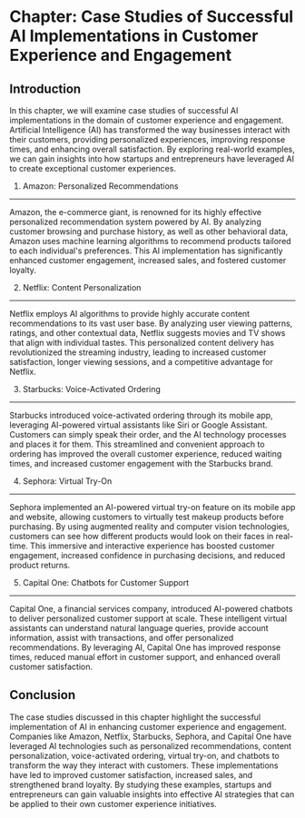 Chapter: Case Studies of Successful AI Implementations in Customer Experience and Engagement
============================================================================================

Introduction
------------

In this chapter, we will examine case studies of successful AI implementations in the domain of customer experience and engagement. Artificial Intelligence (AI) has transformed the way businesses interact with their customers, providing personalized experiences, improving response times, and enhancing overall satisfaction. By exploring real-world examples, we can gain insights into how startups and entrepreneurs have leveraged AI to create exceptional customer experiences.

1. Amazon: Personalized Recommendations
---------------------------------------

Amazon, the e-commerce giant, is renowned for its highly effective personalized recommendation system powered by AI. By analyzing customer browsing and purchase history, as well as other behavioral data, Amazon uses machine learning algorithms to recommend products tailored to each individual's preferences. This AI implementation has significantly enhanced customer engagement, increased sales, and fostered customer loyalty.

2. Netflix: Content Personalization
-----------------------------------

Netflix employs AI algorithms to provide highly accurate content recommendations to its vast user base. By analyzing user viewing patterns, ratings, and other contextual data, Netflix suggests movies and TV shows that align with individual tastes. This personalized content delivery has revolutionized the streaming industry, leading to increased customer satisfaction, longer viewing sessions, and a competitive advantage for Netflix.

3. Starbucks: Voice-Activated Ordering
--------------------------------------

Starbucks introduced voice-activated ordering through its mobile app, leveraging AI-powered virtual assistants like Siri or Google Assistant. Customers can simply speak their order, and the AI technology processes and places it for them. This streamlined and convenient approach to ordering has improved the overall customer experience, reduced waiting times, and increased customer engagement with the Starbucks brand.

4. Sephora: Virtual Try-On
--------------------------

Sephora implemented an AI-powered virtual try-on feature on its mobile app and website, allowing customers to virtually test makeup products before purchasing. By using augmented reality and computer vision technologies, customers can see how different products would look on their faces in real-time. This immersive and interactive experience has boosted customer engagement, increased confidence in purchasing decisions, and reduced product returns.

5. Capital One: Chatbots for Customer Support
---------------------------------------------

Capital One, a financial services company, introduced AI-powered chatbots to deliver personalized customer support at scale. These intelligent virtual assistants can understand natural language queries, provide account information, assist with transactions, and offer personalized recommendations. By leveraging AI, Capital One has improved response times, reduced manual effort in customer support, and enhanced overall customer satisfaction.

Conclusion
----------

The case studies discussed in this chapter highlight the successful implementation of AI in enhancing customer experience and engagement. Companies like Amazon, Netflix, Starbucks, Sephora, and Capital One have leveraged AI technologies such as personalized recommendations, content personalization, voice-activated ordering, virtual try-on, and chatbots to transform the way they interact with customers. These implementations have led to improved customer satisfaction, increased sales, and strengthened brand loyalty. By studying these examples, startups and entrepreneurs can gain valuable insights into effective AI strategies that can be applied to their own customer experience initiatives.
